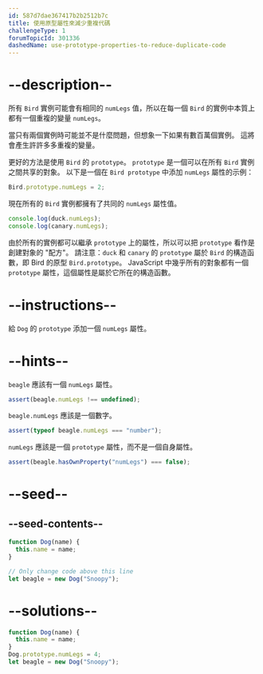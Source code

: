 ```yaml
---
id: 587d7dae367417b2b2512b7c
title: 使用原型屬性來減少重複代碼
challengeType: 1
forumTopicId: 301336
dashedName: use-prototype-properties-to-reduce-duplicate-code
---
```


# --description--

所有 `Bird` 實例可能會有相同的 `numLegs` 值，所以在每一個 `Bird` 的實例中本質上都有一個重複的變量 `numLegs`。

當只有兩個實例時可能並不是什麼問題，但想象一下如果有數百萬個實例。 這將會產生許許多多重複的變量。

更好的方法是使用 `Bird` 的 `prototype`。 `prototype` 是一個可以在所有 `Bird` 實例之間共享的對象。 以下是一個在 `Bird prototype` 中添加 `numLegs` 屬性的示例：

```js
Bird.prototype.numLegs = 2;
```

現在所有的 `Bird` 實例都擁有了共同的 `numLegs` 屬性值。

```js
console.log(duck.numLegs);
console.log(canary.numLegs);
```

由於所有的實例都可以繼承 `prototype` 上的屬性，所以可以把 `prototype` 看作是創建對象的 "配方"。 請注意：`duck` 和 `canary` 的 `prototype` 屬於 `Bird` 的構造函數，即 Bird 的原型 `Bird.prototype`。 JavaScript 中幾乎所有的對象都有一個 `prototype` 屬性，這個屬性是屬於它所在的構造函數。

# --instructions--

給 `Dog` 的 `prototype` 添加一個 `numLegs` 屬性。

# --hints--

`beagle` 應該有一個 `numLegs` 屬性。

```js
assert(beagle.numLegs !== undefined);
```

`beagle.numLegs` 應該是一個數字。

```js
assert(typeof beagle.numLegs === "number");
```

`numLegs` 應該是一個 `prototype` 屬性，而不是一個自身屬性。

```js
assert(beagle.hasOwnProperty("numLegs") === false);
```

# --seed--

## --seed-contents--

```js
function Dog(name) {
  this.name = name;
}

// Only change code above this line
let beagle = new Dog("Snoopy");
```

# --solutions--

```js
function Dog(name) {
  this.name = name;
}
Dog.prototype.numLegs = 4;
let beagle = new Dog("Snoopy");
```

